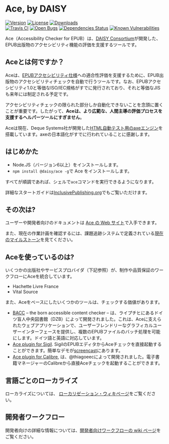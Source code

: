 # Ace, by DAISY

[![Version](https://img.shields.io/npm/v/@daisy/ace.svg)](https://www.npmjs.com/package/@daisy/ace)
[![License](https://img.shields.io/npm/l/@daisy/ace.svg)](LICENSE)
[![Downloads](https://img.shields.io/npm/dm/@daisy/ace.svg)](https://www.npmjs.com/package/@daisy/ace)  
[![Travis CI](https://img.shields.io/travis/daisy/ace.svg)](https://travis-ci.org/daisy/ace)
[![Open Bugs](https://img.shields.io/github/issues-raw/daisy/ace/bug.svg)](https://github.com/daisy/ace/issues)
[![Dependencies Status](https://img.shields.io/david/daisy/ace.svg)](https://david-dm.org/daisy/ace)
[![Known Vulnerabilities](https://snyk.io/test/github/daisy/ace/badge.svg)](https://snyk.io/test/github/daisy/ace)

Ace（Accessibility Checker for EPUB）は、[DAISY Consortium](http://daisy.org)が開発した、EPUB出版物のアクセシビリティ機能の評価を支援するツールです。

## Aceとは何ですか？

Aceは、[EPUBアクセシビリティ仕様](http://www.idpf.org/epub/latest/accessibility)への適合性評価を支援するために、EPUB出版物のアクセシビリティチェックを自動で行うツールです。なお、EPUBアクセシビリティ1.0と等価なISO/IEC規格がすでに発行されており、それと等価なJISも来年には制定される予定です。

アクセシビリティチェックの限られた部分しか自動化できないことを念頭に置くことが重要です。したがって、__Aceは、より広範な、人間主導の評価プロセスを支援するヘルパーツールにすぎません__。

Aceは現在、Deque Systems社が開発した[HTML自動テスト用のaxeエンジン](https://github.com/dequelabs/axe-core)を搭載しています。axeの日本語化がすでに行われていることに感謝します。

## はじめかた

 * Node.JS（バージョン6以上）をインストールします。
 * `npm install @daisy/ace -g`で Ace をインストールします。 

すべてが順調であれば、シェルで`ace`コマンドを実行できるようになります。

詳細なスタートガイドは[InclusivePublishing.org](https://inclusivepublishing.org/toolbox/accessibility-checker/getting-started/)でもご覧いただけます。

## その次は?

ユーザーや開発者向けのドキュメントは [Ace の Web サイト](https://daisy.github.io/ace)で入手できます。

また、現在の作業計画を確認するには、課題追跡システムで定義されている[現在のマイルストーン](https://github.com/daisy/ace/milestones)を見てください。

## Aceを使っているのは?

いくつかの出版社やサービスプロバイダ（下記参照）が、制作や品質保証のワークフローにAceを統合しています。

- Hachette Livre France
- Vital Source

また、Aceをベースにしたいくつかのツールは、チェックする価値があります。

- [BACC](http://bacc.dzb.de/) – the born accessible content checker – は、ライプチヒにあるドイツ盲人中央図書館（DZB）によって開発されました。これは、Aceに支えられたウェブアプリケーションで、ユーザーフレンドリーなグラフィカルユーザーインターフェースを提供し、複数のEPUBファイルのバッチ処理を可能にします。ドイツ語と英語に対応しています。
- [Ace plugin for Sigil](https://www.mobileread.com/forums/showthread.php?t=294678). SigilのEPUBエディタからAceチェックを直接起動することができます。簡単なデモが[screencast](https://screencast-o-matic.com/watch/cF1hQNb9LX)にあります。
- [Ace plugin for Calibre](https://www.mobileread.com/forums/showthread.php?t=313848), は、@thiagoeecによって開発されました。電子書籍マネージャーのCalibreから直接Aceチェックを起動することができます。

## 言語ごとのローカライズ

ローカライズについては、 [ローカリゼーション・ウィキページ](https://github.com/daisy/ace/wiki/Localization)をご覧ください。

## 開発者ワークフロー

開発者向けの詳細な情報については、[開発者向けワークフローの wiki ページ](https://github.com/daisy/ace/wiki/Developer-Workflow)をご覧ください。
